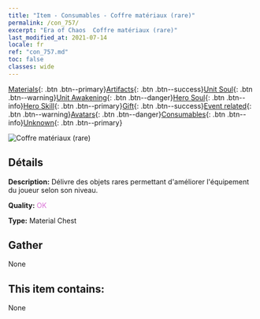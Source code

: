 ```yaml
---
title: "Item - Consumables - Coffre matériaux (rare)"
permalink: /con_757/
excerpt: "Era of Chaos  Coffre matériaux (rare)"
last_modified_at: 2021-07-14
locale: fr
ref: "con_757.md"
toc: false
classes: wide
---
```

 [Materials](/ItemsFR/){: .btn .btn--primary}[Artifacts](/ItemsFR/Artifacts/){: .btn .btn--success}[Unit Soul](/ItemsFR/UnitSoul/){: .btn .btn--warning}[Unit Awakening](/ItemsFR/UnitAwakening/){: .btn .btn--danger}[Hero Soul](/ItemsFR/HeroSoul/){: .btn .btn--info}[Hero Skill](/ItemsFR/HeroSkill/){: .btn .btn--primary}[Gift](/ItemsFR/Gift/){: .btn .btn--success}[Event related](/ItemsFR/Events/){: .btn .btn--warning}[Avatars](/ItemsFR/Avatars/){: .btn .btn--danger}[Consumables](/ItemsFR/Consumables/){: .btn .btn--info}[Unknown](/ItemsFR/Unknown/){: .btn .btn--primary}

 ![Coffre matériaux (rare)](/images/t/i_304001.png)

## Détails
 **Description:** Délivre des objets rares permettant d'améliorer l'équipement du joueur selon son niveau.

 **Quality:** <span style="color: #DA70D6">OK</span>

 **Type:** Material Chest

## Gather

  None

## This item contains:

  None

